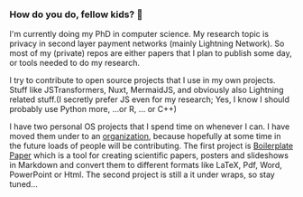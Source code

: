 ### How do you do, fellow kids? 👋

<!--
**gijswijs/gijswijs** is a ✨ _special_ ✨ repository because its `README.md` (this file) appears on your GitHub profile.

Here are some ideas to get you started:

- 🔭 I’m currently working on ...
- 🌱 I’m currently learning ...
- 👯 I’m looking to collaborate on ...
- 🤔 I’m looking for help with ...
- 💬 Ask me about ...
- 📫 How to reach me: ...
- 😄 Pronouns: ...
- ⚡ Fun fact: ...
-->

I'm currently doing my PhD in computer science. My research topic is privacy in second layer payment networks (mainly Lightning Network). So most of my (private) repos are either papers that I plan to publish some day, or tools needed to do my research.

I try to contribute to open source projects that I use in my own projects. Stuff like JSTransformers, Nuxt, MermaidJS, and obviously also Lightning related stuff.(I secretly prefer JS even for my research; Yes, I know I should probably use Python more, ...or R, ... or C++)

I have two personal OS projects that I spend time on whenever I can. I have moved them under to an [organization](https://github.com/neumannjs), because hopefully at some time in the future loads of people will be contributing. The first project is [Boilerplate Paper](https://github.com/neumannjs/boilerplate-paper) which is a tool for creating scientific papers, posters and slideshows in Markdown and convert them to different formats like LaTeX, Pdf, Word, PowerPoint or Html. The second project is still a it under wraps, so stay tuned...
